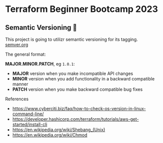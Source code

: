 # Terraform Beginner Bootcamp 2023

## Semantic Versioning :mage:

This project is going to utilizr semantic versioning for its tagging.
[semver.org](https://semver.org/)


The general format:

 **MAJOR.MINOR.PATCH**, eg `1.0.1`:

- **MAJOR** version when you make incompatible API changes
- **MINOR** version when you add functionality in a backward compatible manner
- **PATCH** version when you make backward compatible bug fixes

References
- https://www.cyberciti.biz/faq/how-to-check-os-version-in-linux-command-line/
- https://developer.hashicorp.com/terraform/tutorials/aws-get-started/install-cli
- https://en.wikipedia.org/wiki/Shebang_(Unix)
- https://en.wikipedia.org/wiki/Chmod